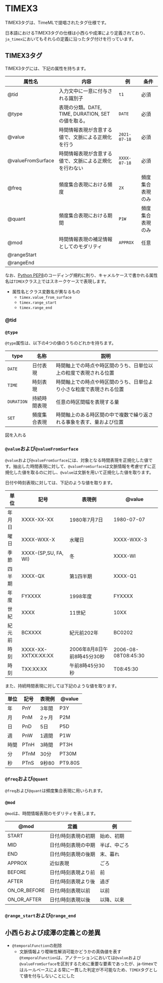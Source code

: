 # TIMEX3
TIMEX3タグは、TimeMLで提唱されたタグ仕様です。

日本語におけるTIMEX3タグの仕様は小西らや成澤により定義されており、`ja_timex`においてもそれらの定義に沿ったタグ付けを行っています。

## TIMEX3タグ
TIMEX3タグには、下記の属性を持ちます。

| 属性名            | 内容                                                   | 例           | 条件             |
| ----------------- | ------------------------------------------------------ | ------------ | ---------------- |
| @tid              | 入力文中に一意に付与される識別子                       | `t1`         | 必須             |
| @type             | 表現の分類。DATE, TIME, DURATION, SETの値を取る。      | `DATE`       | 必須             |
| @value            | 時間情報表現が含意する値で、文脈による正規化を行う     | `2021-07-18` | 必須             |
| @valueFromSurface | 時間情報表現が含意する値で、文脈による正規化を行わない | `XXXX-07-18` | 必須             |
| @freq             | 頻度集合表現における頻度                               | `2X`         | 頻度集合表現のみ |
| @quant            | 頻度集合表現における期間                               | `P1W`        | 頻度集合表現のみ |
| @mod              | 時間情報表現の補足情報としてのモダリティ               | `APPROX`     | 任意             |
| @rangeStart              |                |      |              |
| @rangeEnd              |                |      |              |

なお、[Python PEP8](https://www.python.org/dev/peps/pep-0008/)のコーディング規約に則り、キャメルケースで書かれる属性名は`TIMEX`クラス上ではスネークケースで表現します。

- 属性名とクラス変数名が異なるもの
  - `timex.value_from_surface`
  - `timex.range_start`
  - `timex.range_end`

### @tid


### `@type`
`@type`属性は、以下の4つの値のうちのどれかを持ちます。

| type       | 名称         | 説明                                                                 |
| ---------- | ------------ | -------------------------------------------------------------------- |
| `DATE`     | 日付表現     | 時間軸上での時点や時区間のうち、日単位以上の粒度で表現される位置     |
| `TIME`     | 時刻表現     | 時間軸上での時点や時区間のうち、日単位より小さな粒度で表現される位置 |
| `DURATION` | 持続時間表現 | 任意の時区間幅を表現する量                                           |
| `SET`      | 頻度集合表現 | 時間軸上のある時区間の中で複数で繰り返される事象を表す、量および位置 |

図を入れる

### `@value`および`@valueFromSurface`
`@value`および`@valueFromSurface`には、対象となる時間表現を正規化した値です。抽出した時間表現に対して、`@valueFromSurface`は文脈情報を考慮せずに正規化した値を取るのに対し、`@value`は文脈を用いて正規化した値を取ります。


日付や時刻表現に対しては、下記のような値を取ります。

| 単位   | 記号                 | 表現例                      | @value              |
| ------ | -------------------- | --------------------------- | ------------------- |
| 年月日 | XXXX-XX-XX           | 1980年7月7日                | 1980-07-07          |
| 曜日   | XXXX-WXX-X           | 水曜日                      | XXXX-WXX-3          |
| 季節   | XXXX-{SP,SU, FA, WI} | 冬                          | XXXX-WI             |
| 四半期 | XXXX-QX              | 第1四半期                   | XXXX-Q1             |
| 年度   | FYXXXX               | 1998年度                    | FYXXXX              |
| 世紀   | XXXX                 | 11世紀                      | 10XX                |
| 紀元前 | BCXXXX               | 紀元前202年                 | BC0202              |
| 時刻   | XXXX-XX-XXTXX:XX:XX  | 2006年8月8日午前8時45分30秒 | 2006-08-08T08:45:30 |
| 時刻   | TXX:XX:XX            | 午前8時45分30秒             | T08:45:30           |

また、持続時間表現に対しては下記のような値を取ります。

| 単位 | 記号 | 表現例 | @value  |
| ---- | ---- | ------ | ------- |
| 年   | PnY  | 3年間  | P3Y     |
| 月   | PnM  | 2ヶ月  | P2M     |
| 日   | PnD  | 5日    | P5D     |
| 週   | PnW  | 1週間  | P1W     |
| 時間 | PTnH | 3時間  | PT3H    |
| 分   | PTnM | 30分   | PT30M   |
| 秒   | PTnS | 9秒80  | PT9.80S |


### `@freq`および`@quant`
`@freq`および`@quant`は頻度集合表現に用いられます。


### `@mod`
`@mod`は、時間情報表現のモダリティを表します。

| @mod         | 定義                | 例           |
| ------------ | ------------------- | ------------ |
| START        | 日付/時刻表現の初期 | 始め、初期   |
| MID          | 日付/時刻表現の中期 | 半ば、中ごろ |
| END          | 日付/時刻表現の後期 | 末、暮れ     |
| APPROX       | 近似表現            | ごろ         |
| BEFORE       | 日付/時刻表現より前 | 前           |
| AFTER        | 日付/時刻表現より後 | 過ぎ         |
| ON_OR_BEFORE | 日付/時刻表現以前   | 以前         |
| ON_OR_AFTER  | 日付/時刻表現以後   | 以降、以来   |

### `@range_start`および`@range_end`

## 小西らおよび成澤の定義との差異

- `@temporalFunction`の削除
  - 文脈情報より曖昧性解消可能かどうかの真偽値を表す`@temporalFunction`は、アノテーションにおいては`@value`および`@valueFromSurface`を区別するために重要な要素であったが、ja-timexではルールベースによる常に一貫した判定が不可能なため、`TIMEX`タグとして値を付与しないことにした